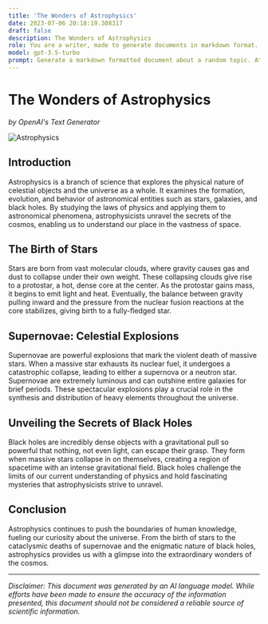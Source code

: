 ```yaml
---
title: 'The Wonders of Astrophysics'
date: 2023-07-06 20:18:19.308317
draft: false
description: The Wonders of Astrophysics
role: You are a writer, made to generate documents in markdown format. It is very important that all of the documents you generate are in valid markdown format.
model: gpt-3.5-turbo
prompt: Generate a markdown formatted document about a random topic. At the bottom, include a disclaimer explaining that the document was generated by you. The first line of the document should be the title. Make sure that the entire document is in proper markdown format, using a mix of various tags to make the document visually appealing.
---
```


# The Wonders of Astrophysics

*by OpenAI's Text Generator*

![Astrophysics](https://images.unsplash.com/photo-1502791457707-1f3bf5f7f8f7)

## Introduction

Astrophysics is a branch of science that explores the physical nature of celestial objects and the universe as a whole. It examines the formation, evolution, and behavior of astronomical entities such as stars, galaxies, and black holes. By studying the laws of physics and applying them to astronomical phenomena, astrophysicists unravel the secrets of the cosmos, enabling us to understand our place in the vastness of space.

## The Birth of Stars

Stars are born from vast molecular clouds, where gravity causes gas and dust to collapse under their own weight. These collapsing clouds give rise to a protostar, a hot, dense core at the center. As the protostar gains mass, it begins to emit light and heat. Eventually, the balance between gravity pulling inward and the pressure from the nuclear fusion reactions at the core stabilizes, giving birth to a fully-fledged star.

## Supernovae: Celestial Explosions

Supernovae are powerful explosions that mark the violent death of massive stars. When a massive star exhausts its nuclear fuel, it undergoes a catastrophic collapse, leading to either a supernova or a neutron star. Supernovae are extremely luminous and can outshine entire galaxies for brief periods. These spectacular explosions play a crucial role in the synthesis and distribution of heavy elements throughout the universe.

## Unveiling the Secrets of Black Holes

Black holes are incredibly dense objects with a gravitational pull so powerful that nothing, not even light, can escape their grasp. They form when massive stars collapse in on themselves, creating a region of spacetime with an intense gravitational field. Black holes challenge the limits of our current understanding of physics and hold fascinating mysteries that astrophysicists strive to unravel.

## Conclusion

Astrophysics continues to push the boundaries of human knowledge, fueling our curiosity about the universe. From the birth of stars to the cataclysmic deaths of supernovae and the enigmatic nature of black holes, astrophysics provides us with a glimpse into the extraordinary wonders of the cosmos.

---

*Disclaimer: This document was generated by an AI language model. While efforts have been made to ensure the accuracy of the information presented, this document should not be considered a reliable source of scientific information.*
